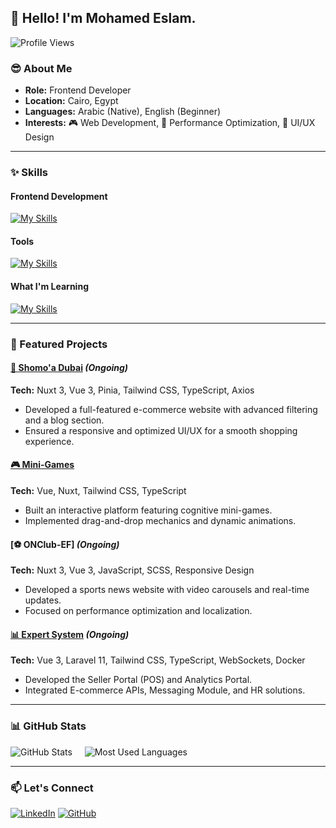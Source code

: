 ## 👋 Hello! I'm Mohamed Eslam.

![Profile Views](https://komarev.com/ghpvc/?username=MohamedEslam04&style=flat-square&color=brightgreen)

### 😎 About Me
- **Role:** Frontend Developer  
- **Location:** Cairo, Egypt  
- **Languages:** Arabic (Native), English (Beginner)  
- **Interests:** 🎮 Web Development, 🚀 Performance Optimization, 🎨 UI/UX Design

---

### ✨ Skills

#### Frontend Development
[![My Skills](https://skillicons.dev/icons?i=html,css,javascript,typescript,vue,nuxt,react,tailwind,sass,bootstrap)](https://skillicons.dev)

#### Tools
[![My Skills](https://skillicons.dev/icons?i=docker,githubactions,git,github,postman)](https://skillicons.dev)

#### What I'm Learning
[![My Skills](https://skillicons.dev/icons?i=nextjs,angular,nodejs,express,mysql,laravel)](https://skillicons.dev)

---

### 📌 Featured Projects

#### [🛒 Shomo'a Dubai](https://shomoa-dubai.com/) _(Ongoing)_
**Tech:** Nuxt 3, Vue 3, Pinia, Tailwind CSS, TypeScript, Axios  
- Developed a full-featured e-commerce website with advanced filtering and a blog section.  
- Ensured a responsive and optimized UI/UX for a smooth shopping experience.

#### [🎮 Mini-Games](https://e-book.eventiadv.com/)
**Tech:** Vue, Nuxt, Tailwind CSS, TypeScript  
- Built an interactive platform featuring cognitive mini-games.  
- Implemented drag-and-drop mechanics and dynamic animations.

#### [⚽ ONClub-EF] _(Ongoing)_
**Tech:** Nuxt 3, Vue 3, JavaScript, SCSS, Responsive Design  
- Developed a sports news website with video carousels and real-time updates.  
- Focused on performance optimization and localization.

#### [📊 Expert System](https://expert-system.atwdemo.com/) _(Ongoing)_
**Tech:** Vue 3, Laravel 11, Tailwind CSS, TypeScript, WebSockets, Docker  
- Developed the Seller Portal (POS) and Analytics Portal.  
- Integrated E-commerce APIs, Messaging Module, and HR solutions.

---

### 📊 GitHub Stats
<div align="left">
  <img src="https://github-readme-stats.vercel.app/api?username=MohamedEslam04&locale=en&theme=highcontrast&card_width=400&show_icons=true&hide_border=true&bg_color=171717&title_color=ff66cc&text_color=ffffff&border_color=ff99cc" alt="GitHub Stats" />
  &nbsp;&nbsp;&nbsp;
  <img src="https://github-readme-stats.vercel.app/api/top-langs?username=MohamedEslam04&locale=en&hide_title=false&layout=compact&card_width=370&langs_count=8&theme=highcontrast&hide_border=true&bg_color=171717&title_color=ff66cc&text_color=ffffff&border_color=ff99cc" alt="Most Used Languages" />
</div>

---

### 📫 Let's Connect
[![LinkedIn](https://img.shields.io/badge/LinkedIn-0077B5?style=for-the-badge&logo=linkedin&logoColor=white)](https://www.linkedin.com/in/mohamed-eslam-41a3492a4/)
[![GitHub](https://img.shields.io/badge/GitHub-181717?style=for-the-badge&logo=github&logoColor=white)](https://github.com/MohamedEslam04)
